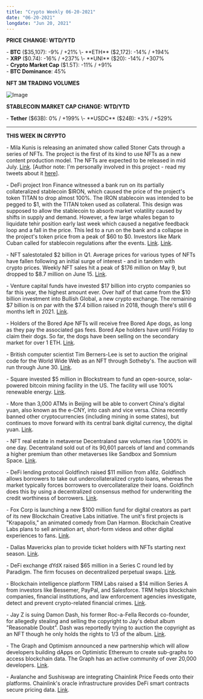 ```yaml
---
title: "Crypto Weekly 06-20-2021"
date: "06-20-2021"
longdate: "Jun 20, 2021"
---
```


**PRICE CHANGE: WTD/YTD**

\- **BTC** ($35,107): -9% / +21%  
\- **ETH** ($2,172): -14% / +194%  
\- **XRP** ($0.74): -16% / +237%  
\- **UNI** ($20): -14% / +307%  
\- **Crypto Market Cap** ($1.5T): -11% / +91%   
\- **BTC Dominance**: 45%  


**NFT 3M TRADING VOLUMES**

![Image](/images/06-20-2021-1.png)


**STABLECOIN MARKET CAP CHANGE: WTD/YTD**

\- **Tether** ($63B): 0% / +199%  
\- **USDC** ($24B): +3% / +529%



---

**THIS WEEK IN CRYPTO**

\- Mila Kunis is releasing an animated show called Stoner Cats through a series of NFTs. The project is the first of its kind to use NFTs as a new content production model. The NFTs are expected to be released in mid July. [Link](https://cointelegraph.com/news/calling-the-crypto-space-a-very-masculine-area-mila-kunis-launches-nft-project). [Author note: I'm personally involved in this project - read my tweets about it [here](https://twitter.com/maariabajwa/status/1406034506109259778)].   
  
\- DeFi project Iron Finance witnessed a bank run on its partially collateralized stablecoin $IRON, which caused the price of the project's token TITAN to drop almost 100%. The IRON stablecoin was intended to be pegged to $1, with the TITAN token used as collateral. This design was supposed to allow the stablecoin to absorb market volatility caused by shifts in supply and demand. However, a few large whales began to liquidate tehir position early last week which caused a negative feedback loop and a fall in the price. This led to a run on the bank and a collapse in the project's token price from a peak of $60 to $0. Investors like Mark Cuban called for stablecoin regulations after the events. [Link](https://www.yahoo.com/entertainment/iron-finance-details-defi-bank-052135662.html). [Link](https://micky.com.au/mark-cuban-loses-money-on-a-defi-project-calls-for-more-stablecoin-regulation/).   
  
\- NFT salestotaled $2 billion in Q1. Average prices for various types of NFTs have fallen following an initial surge of interest - and in tandem with crypto prices. Weekly NFT sales hit a peak of $176 million on May 9, but dropped to $8.7 million on June 15. [Link](https://www.cnbc.com/2021/06/15/nft-price-crash-what-next-for-digital-collectibles.html).   
  
\- Venture capital funds have invested $17 billion into crypto companies so far this year, the highest amount ever. Over half of that came from the $10 billion investment into Bullish Global, a new crypto exchange. The remaining $7 billion is on par with the $7.4 billion raised in 2018, though there's still 6 months left in 2021. [Link](https://economictimes.indiatimes.com/tech/technology/venture-capital-makes-a-record-17-billion-bet-on-crypto-world/articleshow/83664252.cms).   
  
\- Holders of the Bored Ape NFTs will receive free Bored Ape dogs, as long as they pay the associated gas fees. Bored Ape holders have until Friday to claim their dogs. So far, the dogs have been selling on the secondary market for over 1 ETH. [Link](https://boredapeyachtclub.com/#/kennel-club).   
  
\- British computer scientist Tim Berners-Lee is set to auction the original code for the World Wide Web as an NFT through Sotheby's. The auction will run through June 30. [Link](https://news.yahoo.com/tim-berners-lee-sell-world-130000370.html).   
  
\- Square invested $5 million in Blockstream to fund an open-source, solar-powered bitcoin mining facility in the US. The facility will use 100% renewable energy. [Link](https://en.cryptonomist.ch/2021/06/18/square-invests-5-million-in-mining-together-with-blockstream/).   
  
\- More than 3,000 ATMs in Beijing will be able to convert China's digital yuan, also known as the e-CNY, into cash and vice versa. China recently banned other cryptocurrencies (including mining in some states), but continues to move forward with its central bank digital currency, the digital yuan. [Link](https://www.theblockcrypto.com/linked/108912/china-digital-yuan-cash-atm).   
  
\- NFT real estate in metaverse Decentraland saw volumes rise 1,000% in one day. Decentraland sold out of its 90,601 parcels of land and commands a higher premium than other metaverses like Sandbox and Somnium Space. [Link](https://dappradar.com/blog/decentraland-real-estate-in-high-demand-24h-volume-up-989).   
  
\- DeFi lending protocol Goldfinch raised $11 million from a16z. Goldfinch allows borrowers to take out undercollateralized crypto loans, whereas the market typically forces borrowers to overcollateralize their loans. Goldfinch does this by using a decentralized consensus method for underwriting the credit worthiness of borrowers. [Link](https://www.theblockcrypto.com/linked/108543/a16z-backs-defi-project-goldfinch-which-aims-to-reshape-lending).   
  
\- Fox Corp is launching a new $100 million fund for digital creators as part of its new Blockchain Creative Labs initiative. The unit's first projects is "Krapapolis," an animated comedy from Dan Harmon. Blockchain Creative Labs plans to sell animation art, short-form videos and other digital experiences to fans. [Link](https://www.bloomberg.com/news/articles/2021-06-15/fox-creates-100-million-fund-for-the-nonfungible-token-market).   
  
\- Dallas Mavericks plan to provide ticket holders with NFTs starting next season. [Link](https://tokenist.com/dallas-mavericks-to-provide-nfts-with-tickets-starting-next-season/).   
  
\- DeFi exchange dYdX raised $65 million in a Series C round led by Paradigm. The firm focuses on decentralized perpetual swaps. [Link](https://www.theblockcrypto.com/post/105881/defi-exchange-dydx-65-million-raise).   
  
\- Blockchain intelligence platform TRM Labs raised a $14 million Series A from investors like Bessemer, PayPal, and Salesforce. TRM helps blockchain companies, financial institutions, and law enforcement agencies investigate, detect and prevent crypto-related financial crimes. [Link](https://cointelegraph.com/news/paypal-salesforce-contribute-to-trm-labs-14m-investment-round).   
  
\- Jay Z is suing Damon Dash, his former Roc-a-Fella Records co-founder, for allegedly stealing and selling the copyright to Jay's debut album "Reasonable Doubt". Dash was reportedly trying to auction the copyright as an NFT though he only holds the rights to 1/3 of the album. [Link](https://luvnft.medium.com/jay-z-sued-damon-dash-to-stop-reasonable-doubt-nft-sale-9357c9be72da).   
  
\- The Graph and Optimism announced a new partnership which will allow developers building dApps on Optimistic Ethereum to create sub-graphs to access blockchain data. The Graph has an active community of over 20,000 developers. [Link](https://cryptodaily.co.uk/2021/06/graph-optimistim-ethereum).   
  
\- Avalanche and Sushiswap are integrating Chainlink Price Feeds onto their platforms. Chainlink's oracle infrastructure provides DeFi smart contracts secure pricing data. [Link](https://www.altcoinbuzz.io/cryptocurrency-news/product-release/avalanche-integrates-chainlink-price-feeds-and-sushiswap/).